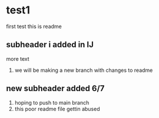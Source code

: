 # test1
first test
this is readme
## subheader i added in IJ
more text

1. we will be making a new branch with changes to readme

## new subheader added 6/7
1. hoping to push to main branch
2. this poor readme file gettin abused
